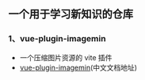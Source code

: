 ## 一个用于学习新知识的仓库

### 1、vue-plugin-imagemin

- 一个压缩图片资源的 vite 插件
- [vue-plugin-imagemin](https://github.com/vbenjs/vite-plugin-imagemin/blob/main/README.zh_CN.md)(中文文档地址)